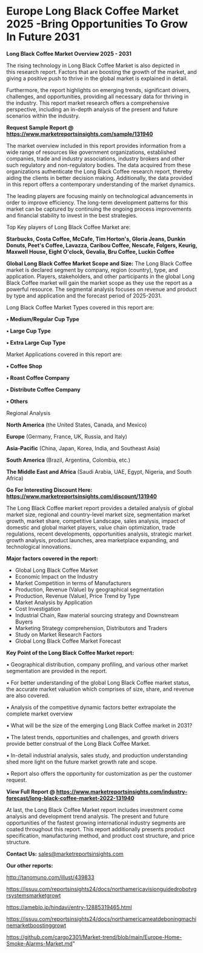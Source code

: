  # Europe Long Black Coffee Market 2025 -Bring Opportunities To Grow In Future 2031

<Strong> Long Black Coffee Market Overview 2025 - 2031</strong>

The rising technology in Long Black Coffee Market is also depicted in this research report. Factors that are boosting the growth of the market, and giving a positive push to thrive in the global market is explained in detail.

Furthermore, the report highlights on emerging trends, significant drivers, challenges, and opportunities, providing all necessary data for thriving in the industry. This report market research offers a comprehensive perspective, including an in-depth analysis of the present and future scenarios within the industry.

<strong>Request Sample Report @ <a href=https://www.marketreportsinsights.com/sample/131940>https://www.marketreportsinsights.com/sample/131940</a></strong>

The market overview included in this report provides information from a wide range of resources like government organizations, established companies, trade and industry associations, industry brokers and other such regulatory and non-regulatory bodies. The data acquired from these organizations authenticate the Long Black Coffee research report, thereby aiding the clients in better decision making. Additionally, the data provided in this report offers a contemporary understanding of the market dynamics.

The leading players are focusing mainly on technological advancements in order to improve efficiency. The long-term development patterns for this market can be captured by continuing the ongoing process improvements and financial stability to invest in the best strategies.

Top Key players of Long Black Coffee Market are:

<strong>Starbucks, Costa Coffee, McCafe, Tim Horton's, Gloria Jeans, Dunkin Donuts, Peet's Coffee, Lavazza, Caribou Coffee, Nescafe, Folgers, Keurig, Maxwell House, Eight O'clock, Gevalia, Bru Coffee, Luckin Coffee</strong>

<strong><b>Global Long Black Coffee Market Scope and Size:</b></strong>
The Long Black Coffee market is declared segment by company, region (country), type, and application. Players, stakeholders, and other participants in the global Long Black Coffee market will gain the market scope as they use the report as a powerful resource. The segmental analysis focuses on revenue and product by type and application and the forecast period of 2025-2031.

Long Black Coffee Market Types covered in this report are:

<strong>• Medium/Regular Cup Type

• Large Cup Type

• Extra Large Cup Type</strong>

Market Applications covered in this report are:

<strong>• Coffee Shop

• Roast Coffee Company

• Distribute Coffee Company

• Others</strong> 

Regional Analysis

<strong>North America</strong> (the United States, Canada, and Mexico)

<strong>Europe</strong> (Germany, France, UK, Russia, and Italy)

<strong>Asia-Pacific</strong> (China, Japan, Korea, India, and Southeast Asia)

<strong>South America</strong> (Brazil, Argentina, Colombia, etc.)

<strong>The Middle East and Africa</strong> (Saudi Arabia, UAE, Egypt, Nigeria, and South Africa)

<strong>Go For Interesting Discount Here: <a href=https://www.marketreportsinsights.com/discount/131940>https://www.marketreportsinsights.com/discount/131940</a></strong>

The Long Black Coffee market report provides a detailed analysis of global market size, regional and country-level market size, segmentation market growth, market share, competitive Landscape, sales analysis, impact of domestic and global market players, value chain optimization, trade regulations, recent developments, opportunities analysis, strategic market growth analysis, product launches, area marketplace expanding, and technological innovations.

<strong><b>Major factors covered in the report:</b></strong>
<ul>
  <li>Global Long Black Coffee Market </li>
  <li>Economic Impact on the Industry</li>
  <li>Market Competition in terms of Manufacturers</li>
  <li>Production, Revenue (Value) by geographical segmentation</li>
  <li>Production, Revenue (Value), Price Trend by Type</li>
  <li>Market Analysis by Application</li>
  <li>Cost Investigation</li>
  <li>Industrial Chain, Raw material sourcing strategy and Downstream Buyers</li>
  <li>Marketing Strategy comprehension, Distributors and Traders</li>
  <li>Study on Market Research Factors</li>
  <li>Global Long Black Coffee Market Forecast</li>
</ul>

<strong><b>Key Point of the Long Black Coffee Market report:</b></strong>

• Geographical distribution, company profiling, and various other market segmentation are provided in the report.

• For better understanding of the global Long Black Coffee market status, the accurate market valuation which comprises of size, share, and revenue are also covered.

• Analysis of the competitive dynamic factors better extrapolate the complete market overview

• What will be the size of the emerging Long Black Coffee market in 2031?

• The latest trends, opportunities and challenges, and growth drivers provide better construal of the Long Black Coffee Market.

• In-detail industrial analysis, sales study, and production understanding shed more light on the future market growth rate and scope.

• Report also offers the opportunity for customization as per the customer request.

<strong><b>View Full Report @ <a href=https://www.marketreportsinsights.com/industry-forecast/long-black-coffee-market-2022-131940>https://www.marketreportsinsights.com/industry-forecast/long-black-coffee-market-2022-131940</a></b></strong>


At last, the Long Black Coffee Market report includes investment come analysis and development trend analysis. The present and future opportunities of the fastest growing international industry segments are coated throughout this report. This report additionally presents product specification, manufacturing method, and product cost structure, and price structure.

<strong>Contact Us:</strong>
sales@marketreportsinsights.com

<strong>Our other reports:</strong>

<a href=http://tanomuno.com/illust/439833>http://tanomuno.com/illust/439833</a>

<a href=https://issuu.com/reportsinsights24/docs/northamericavisionguidedrobotvgrsystemsmarketgrowt>https://issuu.com/reportsinsights24/docs/northamericavisionguidedrobotvgrsystemsmarketgrowt</a>

<a href=https://ameblo.jp/hindavi/entry-12885319465.html>https://ameblo.jp/hindavi/entry-12885319465.html</a>

<a href=https://issuu.com/reportsinsights24/docs/northamericameatdeboningmachinemarketboostinggrowt>https://issuu.com/reportsinsights24/docs/northamericameatdeboningmachinemarketboostinggrowt</a>

<a href=https://github.com/cargo2301/Market-trend/blob/main/Europe-Home-Smoke-Alarms-Market.md>https://github.com/cargo2301/Market-trend/blob/main/Europe-Home-Smoke-Alarms-Market.md</a>"
